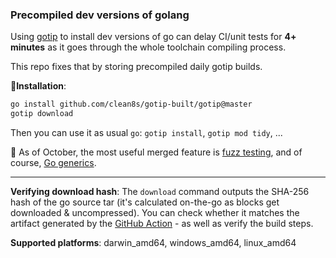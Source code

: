 ### Precompiled dev versions of golang

Using [gotip](https://pkg.go.dev/golang.org/dl/gotip) to install dev versions of go can delay
CI/unit tests for **4+ minutes**
as it goes through the whole toolchain compiling process.

This repo fixes that by storing precompiled daily gotip builds.


💾**Installation**:
```bash
go install github.com/clean8s/gotip-built/gotip@master
gotip download
```
Then you can use it as usual `go`: `gotip install`, `gotip mod tidy`, ...

👷 As of October, the most useful merged feature is [fuzz testing](https://go.dev/blog/fuzz-beta), and of course, [Go generics](https://github.com/golang/go/labels/generics).

---

**Verifying download hash**: The `download` command outputs
the SHA-256 hash of the go source tar (it's calculated on-the-go as blocks get downloaded & uncompressed).
You can check whether it matches the artifact generated by
the [GitHub Action](https://github.com/clean8s/gotip-built/actions/workflows/gotip-dw.yml) - as well as verify the build steps.

**Supported platforms**: darwin_amd64, windows_amd64, linux_amd64 
